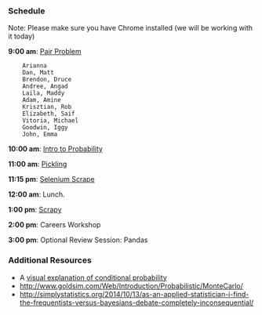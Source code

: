 ### Schedule

Note: Please make sure you have Chrome installed (we will be working with it today) 

**9:00 am**: [Pair Problem](pair.md)

		Arianna
		Dan, Matt
		Brendon, Druce
		Andree, Angad
		Laila, Maddy
		Adam, Amine
		Krisztian, Rob
		Elizabeth, Saif
		Vitoria, Michael
		Goodwin, Iggy
		John, Emma

**10:00 am**: [Intro to Probability](intro_to_probability.ipynb)

**11:00 am**: [Pickling](Pickling_Python_Objects.ipynb)

**11:15 pm**: [Selenium Scrape](web_scraping_selenium.ipynb)

**12:00 am**: Lunch.

**1:00 pm**: [Scrapy](intro_to_scrapy.ipynb)

**2:00 pm**: Careers Workshop

**3:00 pm**: Optional Review Session: Pandas



### Additional Resources
 
 * A [visual explanation of conditional probability](http://setosa.io/conditional/)
 * http://www.goldsim.com/Web/Introduction/Probabilistic/MonteCarlo/
 * http://simplystatistics.org/2014/10/13/as-an-applied-statistician-i-find-the-frequentists-versus-bayesians-debate-completely-inconsequential/
